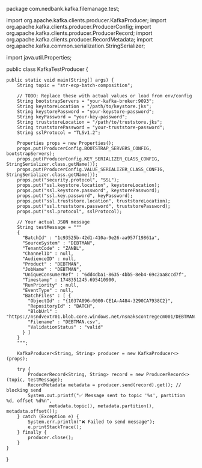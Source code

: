 package com.nedbank.kafka.filemanage.test;

import org.apache.kafka.clients.producer.KafkaProducer;
import org.apache.kafka.clients.producer.ProducerConfig;
import org.apache.kafka.clients.producer.ProducerRecord;
import org.apache.kafka.clients.producer.RecordMetadata;
import org.apache.kafka.common.serialization.StringSerializer;

import java.util.Properties;

public class KafkaTestProducer {

    public static void main(String[] args) {
        String topic = "str-ecp-batch-composition";

        // TODO: Replace these with actual values or load from env/config
        String bootstrapServers = "your-kafka-broker:9093";
        String keystoreLocation = "/path/to/keystore.jks";
        String keystorePassword = "your-keystore-password";
        String keyPassword = "your-key-password";
        String truststoreLocation = "/path/to/truststore.jks";
        String truststorePassword = "your-truststore-password";
        String sslProtocol = "TLSv1.2";

        Properties props = new Properties();
        props.put(ProducerConfig.BOOTSTRAP_SERVERS_CONFIG, bootstrapServers);
        props.put(ProducerConfig.KEY_SERIALIZER_CLASS_CONFIG, StringSerializer.class.getName());
        props.put(ProducerConfig.VALUE_SERIALIZER_CLASS_CONFIG, StringSerializer.class.getName());
        props.put("security.protocol", "SSL");
        props.put("ssl.keystore.location", keystoreLocation);
        props.put("ssl.keystore.password", keystorePassword);
        props.put("ssl.key.password", keyPassword);
        props.put("ssl.truststore.location", truststoreLocation);
        props.put("ssl.truststore.password", truststorePassword);
        props.put("ssl.protocol", sslProtocol);

        // Your actual JSON message
        String testMessage = """
        {
          "BatchId" : "1c93525b-42d1-410a-9e26-aa957f19861a",
          "SourceSystem" : "DEBTMAN",
          "TenantCode" : "ZANBL",
          "ChannelID" : null,
          "AudienceID" : null,
          "Product" : "DEBTMAN",
          "JobName" : "DEBTMAN",
          "UniqueConsumerRef" : "6dd4dba1-8635-4bb5-8eb4-69c2aa8ccd7f",
          "Timestamp" : 1748351245.695410900,
          "RunPriority" : null,
          "EventType" : null,
          "BatchFiles" : [ {
            "ObjectId" : "{1037A096-0000-CE1A-A484-3290CA7938C2}",
            "RepositoryId" : "BATCH",
            "BlobUrl" : "https://nsndvextr01.blob.core.windows.net/nsnakscontregecm001/DEBTMAN.csv",
            "Filename" : "DEBTMAN.csv",
            "ValidationStatus" : "valid"
          } ]
        }
        """;

        KafkaProducer<String, String> producer = new KafkaProducer<>(props);

        try {
            ProducerRecord<String, String> record = new ProducerRecord<>(topic, testMessage);
            RecordMetadata metadata = producer.send(record).get(); // blocking send
            System.out.printf("✅ Message sent to topic '%s', partition %d, offset %d%n",
                    metadata.topic(), metadata.partition(), metadata.offset());
        } catch (Exception e) {
            System.err.println("❌ Failed to send message");
            e.printStackTrace();
        } finally {
            producer.close();
        }
    }
}
